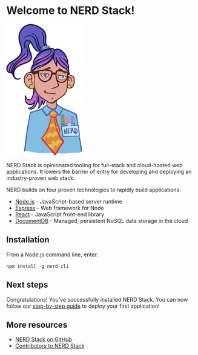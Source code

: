 # Welcome to NERD Stack!

![Nerd](./images/nerd_logo_200x300.png)

NERD Stack is opinionated tooling for full-stack and cloud-hosted web applications. It lowers the barrier of entry for developing and deploying an industry-proven web stack.

NERD builds on four proven technologies to rapidly build applications:

 - [Node.js](https://nodejs.org/) - JavaScript-based server runtime
 - [Express](http://expressjs.com/) - Web framework for Node
 - [React](https://facebook.github.io/react/) - JavaScript front-end library
 - [DocumentDB](https://azure.microsoft.com/services/documentdb/) - Managed, persistent NoSQL data storage in the cloud

## Installation

From a Node.js command line, enter:

```
npm install -g nerd-cli
```

## Next steps

Congratulations!  You've successfully installed NERD Stack.  You can now follow our [step-by-step guide](getstarted.md) to deploy your first application!

## More resources

- [NERD Stack on GitHub](https://github.com/NERDStack)
- [Contributors to NERD Stack](contributors.md)